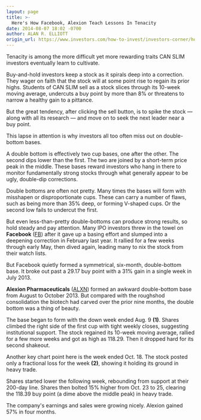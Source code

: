 ```yaml
---
layout: page
title: >-
  Here's How Facebook, Alexion Teach Lessons In Tenacity
date: 2014-08-07 18:02 -0700
author: ALAN R. ELLIOTT
origin_url: https://www.investors.com/how-to-invest/investors-corner/how-to-spot-a-double-bottom-base
---
```





Tenacity is among the more difficult yet more rewarding traits CAN SLIM investors eventually learn to cultivate.


Buy-and-hold investors keep a stock as it spirals deep into a correction. They wager on faith that the stock will at some point rise to regain its prior highs. Students of CAN SLIM sell as a stock slices through its 10-week moving average, undercuts a buy point by more than 8% or threatens to narrow a healthy gain to a pittance.


But the great tendency, after clicking the sell button, is to spike the stock — along with all its research — and move on to seek the next leader near a buy point.


This lapse in attention is why investors all too often miss out on double-bottom bases.


A double bottom is effectively two cup bases, one after the other. The second dips lower than the first. The two are joined by a short-term price peak in the middle. These bases reward investors who hang in there to monitor fundamentally strong stocks through what generally appear to be ugly, double-dip corrections.


Double bottoms are often not pretty. Many times the bases will form with misshapen or disproportionate cups. These can carry a number of flaws, such as being more than 35% deep, or forming V-shaped cups. Or the second low fails to undercut the first.


But even less-than-pretty double-bottoms can produce strong results, so hold steady and pay attention. Many IPO investors threw in the towel on **Facebook** ([FB](https://research.investors.com/quote.aspx?symbol=FB)) after it gave up a basing effort and slumped into a deepening correction in February last year. It rallied for a few weeks through early May, then dived again, leading many to nix the stock from their watch lists.


But Facebook quietly formed a symmetrical, six-month, double-bottom base. It broke out past a 29.17 buy point with a 31% gain in a single week in July 2013.


**Alexion Pharmaceuticals** ([ALXN](https://research.investors.com/quote.aspx?symbol=ALXN)) formed an awkward double-bottom base from August to October 2013. But compared with the roughshod consolidation the biotech had carved over the prior nine months, the double bottom was a thing of beauty.


The base began to form with the down week ended Aug. 9 **(1)**. Shares climbed the right side of the first cup with tight weekly closes, suggesting institutional support. The stock regained its 10-week moving average, rallied for a few more weeks and got as high as 118.29. Then it dropped hard for its second shakeout.


Another key chart point here is the week ended Oct. 18. The stock posted only a fractional loss for the week **(2)**, showing it holding its ground in heavy trade.


Shares started lower the following week, rebounding from support at their 200-day line. Shares then bolted 15% higher from Oct. 23 to 25, clearing the 118.39 buy point (a dime above the middle peak) in heavy trade.


The company's earnings and sales were growing nicely. Alexion gained 57% in four months.




